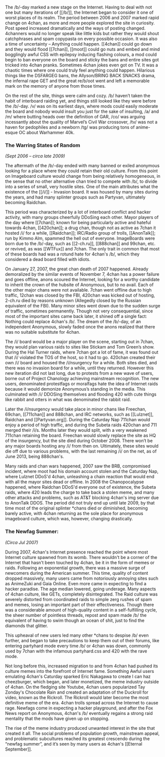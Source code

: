 The /b/-day marked a new stage on the Internet. Having to deal with not one but many iterations of [[/b/]], the Internet began to consider it one of worst places of its realm. The period between 2006 and 2007 marked rapid change on 4chan, as more and more people explored the site in curiosity. Post speed increased dramatically and the ways of posting changed. 4channers would no longer speak like little kids but rather they would shout catchphrases and spam copypasta on every possible occasion. It was also a time of uncertainty – Anything could happen. [[4chan]] could go down and they would flood [[7chan]], [[moot]] could go nuts and embed and mind bogglingly awful CSS with epilepsy inducing flashing colours, a mod could begin to ban everyone on the board and sticky the bans and entire sites got tricked into 4chan pranks. Sometimes 4chan jokes even got on TV. It was a chaotic times where one could truly feel anything could happen.  Hilarious things like the DSFARGEG bans, the Allyson/BRING BACK SNACKS drama, the infernal rape GET and the great re/b/oot went and left a memorable mark on the memory of anyone from those times.

On the rest of the site, things were calm and cozy. /b/ haven’t taken the habit of interboard raiding yet, and things still looked like they were before the /b/-day. /v/ was on its earliest days, where mods could easily moderate the board and nobody would insult you just for the sake of insulting, /a/ and /m/ where butting heads over the definition of GAR, /co/ was arguing incessantly about the quality of Marvel’s Civil War crossover, /tv/ was not a haven for pedophiles and a newborn /tg/ was producing tons of anime-esque OC about Warhammer 40k.

### The Warring States of Random
_(Sept 2006 – circa late 2009)_

The aftermath of the /b/-day ended with many banned or exiled anonymous looking for a place where they could retain their old culture. From this point on Imageboard culture would change from being relatively homogeneous, in the sense that no other alternative chan tried to compete with /b/, to divide into a series of small, very hostile sites. One of the main attributes what the existence of the [[/i/]] - Invasion board. It was housed by many sites during the years, and had many splinter groups such as Partyvan, ultimately becoming Raidchan.

This period was characterized by a lot of interboard conflict and hacker activity, with many groups cheerfully DDoSing each other. Mayor players of the day where [[7chan]]; known for being particularly active and hateful towards 4chan, [[420chan]]; a drug chan, though not as active as 7chan it hosted /i/ for a while, [[Raidchan]]; IRC/Radio group of trolls, [[AnonTalk]]; run by Kimmo Alm, spammed the hell out of everyone. ImageBoards were born due to the /b/-day, such as [[2-ch.ru]], [[888chan]] and 99chan, etc. or revived, as was [[WTFux]] and 7chan. The only trait in common that most of these boards had was a rotund hate for 4chan's /b/, which they considered a dead board filled with idiots.

On January 27, 2007, the great chan death of 2007 happened. Already demoralized by the similar events of November 7, 4chan has a power failure and goes offline, anons scoured the Internet, looking for a worthy candidate to inherit the crown of the hubsite of Anonymous, but to no avail. Each of the other major chans were not available. 7chan went offline due to high traffic, 12chan was closed by the FBI, 420chan was kicked out of hosting, 2-ch.ru died by reasons unknown (Allegedly closed by the Russian equivalent of the FBI). Many minor sites went down due to the sudden surge of traffic, sometimes permanently. Though not very consequential, since most of the important sites came back later, it shined off a single fact:  Nothing could replace 4chan's /b/. The dream of the /b/-day, of an independent Anonymous, slowly faded once the anons realized that there was no suitable substitute for 4chan.

The /i/ board would be a major player on the scene, starting out in 7chan, they would plan various raids to sites like Stickam and Tom Green’s show. During the Hal Turner raids, where 7chan got a lot of fame, it was found out that /i/ violated the TOS of the host, so it had to go. 420chan created their own /i/ board and housed the /i/nsurgency for a while. Both sites died, and there was no invasion board for a while, until they returned. However this new iteration did not last long, due to protests from a new wave of users, borne out of Project Chanology achieving mainstream recognition. The new users, denominated protestfags or moralfags hate the idea of Internet raids because it would demonize Anonymous’s standing in the media. This culminated with /i/ DDOSing themselves and flooding 420 with cute things like rabbit and otters in what was denominated the rabbit raid.

Later the /i/nsurgency would take place in minor chans like Freechan, 69chan, [[711chan]] and 888chan, and IRC networks, such as [[Lulznet]], Raidchan and [[Partyvan.org]]. During the Caturday Nap 711chan would enjoy a period of high traffic, and during the Subeta raids 420chan and 711 merged their /i/s. Months later they would split, with a very weakened 711chan retaining the board. Freechan would slowly replace the site as HQ of the insurgency, but the site died during October 2008. There won’t be any major boards hosting any /i/ from then on. Ultimately, these sites would die off due to various problems, with the last remaining /i/ on the net, as of June 2013, being 888chan's.

Many raids and chan wars happened, 2007 saw the BRB, compromised incident, where moot had his domain account stolen and the Caturday Nap, where Lulznet DDoS'd 4chan, unleashing a chain reaction that would end with all the mayor sites dead or offline. In 2008 the Chanopocalypse happened, where Raidchan DDoS'd everyone out of existence, the Subeta raids, where 420 leads the charge to take back a stolen meme, and many other attacks and problems, such as AT&T blocking 4chan's img server due to AnonTalk DDOS.
The period did not truly end up until late 2009, by that time most of the original splinter *chans died or diminished, becoming barely active, with 4chan returning as the sole place for anonymous imageboard culture, which was, however, changing drastically.

### The Newfag Summer:
_(Circa Jul 2007)_
 
During 2007, 4chan's Internet presence reached the point where most Internet culture spawned from its womb. There wouldn't be a corner of the Internet that hasn't been touched by 4chan, be it in the form of memes or raids. Following an exponential growth, there was a massive surge of newcomers during the American summer. This time, quality of content dropped massively, many users came from notoriously annoying sites such as AnimeZuki and Gaia Online. Even more came in expecting to find a hacker paradise. The age median lowered, going underage. Many aspects of 4chan culture, like GETs, completely disintegrated. The Raid culture was severely distorted from coordinated raids to simple zerg rushes of spam and memes, losing an important part of their effectiveness. Though there was a considerable amount of high-quality content in a self-fulfilling cycle, the sheer number of pointless threads, repost and spam made /b/ the equivalent of having to swim though an ocean of shit, just to find the diamonds that glitter.

This upheaval of new users led many other *chans to despise /b/ even further, and began to take precautions to keep them out of their forums, like entering partyhard mode every time /b/ or 4chan was down, commonly used by 7chan with the infamous partyhard.css and 420 with the rave mode.

Not long before this, increased migration to and from 4chan had pushed its culture memes into the forefront of Internet fame. Something Awful users emulating 4chan's Caturday sparked Eric Nakagawa to create I can haz cheezburger, which began, and later monetized, the meme industry outside of 4chan. On the fledging site Youtube, 4chan users popularized Tay Zonday's Chocolate Rain and created an adaptation of the Duckroll for video, known as the Rickroll. The Rickroll would later become the most definitive meme of the era. 4chan trolls spread across the Internet to cause rage. Newfags come in expecting a hacker playground, and after the Fox News report on Anonymous, 4chan's /b/ eventually regains a strong raid mentality that the mods have given up on stopping. 

The rise of the meme industry produced unwanted interest in the site that created it all. The social problems of population growth, mainstream appeal, and problematic subcultures reached its greatest crescendo during the “newfag summer”, and it’s seen by many users as 4chan's [[Eternal September]].
